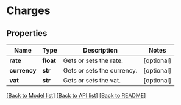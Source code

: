 # Charges

## Properties
Name | Type | Description | Notes
------------ | ------------- | ------------- | -------------
**rate** | **float** | Gets or sets the rate. | [optional] 
**currency** | **str** | Gets or sets the currency. | [optional] 
**vat** | **str** | Gets or sets the vat. | [optional] 

[[Back to Model list]](../README.md#documentation-for-models) [[Back to API list]](../README.md#documentation-for-api-endpoints) [[Back to README]](../README.md)

